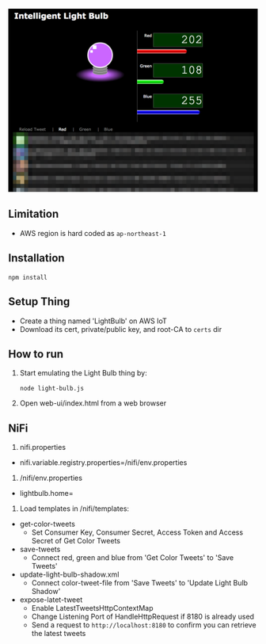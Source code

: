 
![light-bulb screenshot](https://raw.githubusercontent.com/ijokarumawak/light-bulb/master/docs/images/light-bulb-screenshot.png)

## Limitation
- AWS region is hard coded as `ap-northeast-1`

## Installation

```
npm install
```

## Setup Thing

- Create a thing named 'LightBulb' on AWS IoT
- Download its cert, private/public key, and root-CA to `certs` dir

## How to run
1. Start emulating the Light Bulb thing by:

    ```
    node light-bulb.js
    ```

1. Open web-ui/index.html from a web browser

## NiFi

1. nifi.properties
  - nifi.variable.registry.properties=<light-bulb-home>/nifi/env.properties
1. <light-bulb-home>/nifi/env.properties
  - lightbulb.home=<light-bulb-home>
1. Load templates in <light-bulb-home>/nifi/templates:
  - get-color-tweets
    - Set Consumer Key, Consumer Secret, Access Token and Access Secret of Get Color Tweets
  - save-tweets 
    - Connect red, green and blue from 'Get Color Tweets' to 'Save Tweets'
  - update-light-bulb-shadow.xml
    - Connect color-tweet-file from 'Save Tweets' to 'Update Light Bulb Shadow'
  - expose-latet-tweet
    - Enable LatestTweetsHttpContextMap
    - Change Listening Port of HandleHttpRequest if 8180 is already used
    - Send a request to `http://localhost:8180` to confirm you can retrieve the latest tweets
